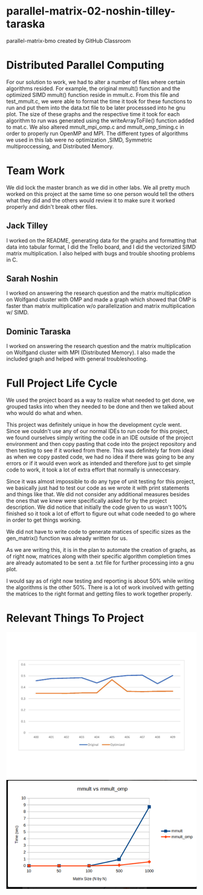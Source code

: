 # parallel-matrix-02-noshin-tilley-taraska
parallel-matrix-bmo created by GitHub Classroom

# Distributed Parallel Computing
For our solution to work, we had to alter a number of files where certain algorithms resided. For example, the original mmult()
function and the optimized SIMD mmult() function reside in mmult.c. From this file and test_mmult.c, we were able to format the 
time it took for these functions to run and put them into the data.txt file to be later processsed into he gnu plot. The size of
these graphs and the respective time it took for each algorithm to run was generated using the writeArrayToFile() function added
to mat.c. We also altered mmult_mpi_omp.c and mmult_omp_timing.c in order to properly run OpenMP and MPI.
The different types of algorithms we used in this lab were no optimization ,SIMD, Symmetric multiproccessing, and Distributed Memory.

# Team Work
We did lock the master branch as we did in other labs. We all pretty much worked on this project at the same time so one person
would tell the others what they did and the others would review it to make sure it worked properly and didn't break other files.

## Jack Tilley
I worked on the README, generating data for the graphs and formatting that data into tabular format, I did the Trello board,
and I did the vectorized SIMD matrix multiplication. I also helped with bugs and trouble shooting problems in C.

## Sarah Noshin
I worked on answering the research question and the matrix multiplication on Wolfgand cluster with OMP and made a graph which showed that OMP is faster than matrix multiplication w/o parallelization and matrix multiplication w/ SIMD. 

## Dominic Taraska

I worked on answering the research question and the matrix multiplication on Wolfgand cluster with MPI (Distributed Memory). I also made the included graph and helped with general troubleshooting. 

# Full Project Life Cycle
We used the project board as a way to realize what needed to get done, we grouped tasks into when they needed to be done and
then we talked about who would do what and when.

This project was definitely unique in how the development cycle went. Since we couldn't use any of our normal IDEs to run code
for this project, we found ourselves simply writing the code in an IDE outside of the project environment and then copy pasting
that code into the project repository and then testing to see if it worked from there. This was definitely far from ideal as when
we copy pasted code, we had no idea if there was going to be any errors or if it would even work as intended and therefore just to 
get simple code to work, it took a lot of extra effort that normally is unneccesary.

Since it was almost impossible to do any type of unit testing for this project, we basically just had to test our code as we wrote
it with print statements and things like that. We did not consider any additional measures besides the ones that we knew were
specifically asked for by the project description. We did notice that initially the code given to us wasn't 100% finished so it
took a lot of effort to figure out what code needed to go where in order to get things working.

We did not have to write code to generate matices of specific sizes as the gen_matrix() function was already written for us.

As we are writing this, it is in the plan to automate the creation of graphs, as of right now, matrices along with their specific
algorithm completion times are already automated to be sent a .txt file for further processing into a gnu plot.

I would say as of right now testing and reporting is about 50% while writing the algorithms is the other 50%. There is a lot of
work involved with getting the matrices to the right format and getting files to work together properly.

# Relevant Things To Project

![alt text](https://github.com/3296Spring2020/parallel-matrix-02-noshin-tilley-taraska/blob/master/graph-page-001.jpg?raw=true)
![](https://github.com/3296Spring2020/parallel-matrix-02-noshin-tilley-taraska/blob/master/lab%206.PNG?raw=true)
